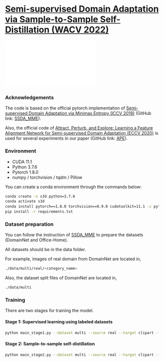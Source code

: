 # [Semi-supervised Domain Adaptation via Sample-to-Sample Self-Distillation (WACV 2022)](https://arxiv.org/pdf/2111.14353.pdf)

![](docs/teaser.pdf)

### Acknowledgements
The code is based on the official pytorch implementation of [Semi-supervised Domain Adaptation via Minimax Entropy (ICCV 2019)](https://arxiv.org/pdf/1904.06487.pdf) (GitHub link: [SSDA_MME](https://github.com/VisionLearningGroup/SSDA_MME)).

Also, the official code of [Attract, Perturb, and Explore: Learning a Feature Alignment Network for Semi-supervised Domain Adaptation (ECCV 2020)](https://arxiv.org/pdf/2007.09375.pdf)
is used for several experiments in our paper (GitHub link: [APE](https://github.com/TKKim93/APE)).

### Environment
* CUDA 11.1
* Python 3.7.6
* Pytorch 1.8.0
* numpy / torchvision / tqdm / Pillow

You can create a conda environment through the commands below:
```bash
conda create -n s3d python=3.7.6
conda activate s3d
conda install pytorch==1.8.0 torchvision==0.9.0 cudatoolkit=11.1 -c pytorch -c conda-forge
pip install -r requirements.txt
```

### Dataset preparation
You can follow the instruction of [SSDA_MME](https://github.com/VisionLearningGroup/SSDA_MME) to prepare the datasets (DomainNet and Office-Home).

All datasets should be in the data folder.

For example, images of real domain from DomainNet are located in,
```bash
./data/multi/real/<category_name>
```

Also, the dataset split files of DomainNet are located in,
```bash
./data/multi
```

### Training
There are two stages for training the model.

#### Stage 1: Supervised learning using labeled datasets
```bash
python main_stage1.py --dataset multi --source real --target clipart --net resnet34 --save_check --num 1 --save_interval 1000 --exp_variation s1_s+t
```

#### Stage 2: Sample-to-sample self-distillation
```bash
python main_stage2.py --dataset multi --source real --target clipart --net resnet34 --save_check --num 1 --save_interval 1000 --s1_exp_variation s1_s+t --exp_variation s2_s3d --pseudo_interval 100 --kd_lambda 8 --sty_layer layer4
```
